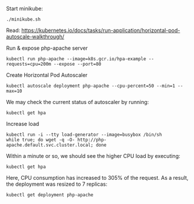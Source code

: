 Start minikube:
```
./minikube.sh
```
Read:
https://kubernetes.io/docs/tasks/run-application/horizontal-pod-autoscale-walkthrough/

Run & expose php-apache server
```
kubectl run php-apache --image=k8s.gcr.io/hpa-example --requests=cpu=200m --expose --port=80
```
Create Horizontal Pod Autoscaler
```
kubectl autoscale deployment php-apache --cpu-percent=50 --min=1 --max=10
```
We may check the current status of autoscaler by running:
```
kubectl get hpa
```
Increase load
```
kubectl run -i --tty load-generator --image=busybox /bin/sh
while true; do wget -q -O- http://php-apache.default.svc.cluster.local; done
```
Within a minute or so, we should see the higher CPU load by executing:
```
kubectl get hpa
```
Here, CPU consumption has increased to 305% of the request. As a result, the deployment was resized to 7 replicas:
```
kubectl get deployment php-apache
```


